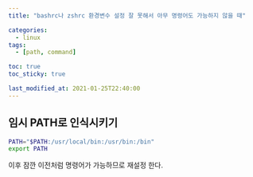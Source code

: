 ```yaml
---
title: "bashrc나 zshrc 환경변수 설정 잘 못해서 아무 명령어도 가능하지 않을 때"

categories:
  - linux
tags:
  - [path, command]

toc: true
toc_sticky: true

last_modified_at: 2021-01-25T22:40:00
---
```


## 임시 PATH로 인식시키기

```bash
PATH="$PATH:/usr/local/bin:/usr/bin:/bin"
export PATH
```

이후 잠깐 이전처럼 명령어가 가능하므로 재설정 한다.
